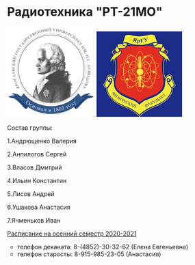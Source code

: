 <html>
<head>
 <title>Радиотехники ЯРГУ "РТ-21МО"</title>
</head>
<body>
 <h1>Радиотехника "РТ-21МО"</h1>
 <img src="Logo_demidovskiy_universitet.png">
 <img src="iVeuyT7SLjc.jpg">
 <p> Состав группы: </p>
 <p>1.Андрющенко Валерия </p>
 <p>2.Анпилогов Сергей </p>
 <p>3.Власов Дмитрий </p>
 <p>4.Ильин Константин </p>
 <p>5.Лисов Андрей</p>
 <p>6.Ушакова Анастасия</p>
 <p>7.Ячменьков Иван</p>
 <p><a href="https://moodle.uniyar.ac.ru/mod/resource/view.php?id=54769">Расписание на осенний семестр 2020-2021</a></p>
 <ul type="circle">
 <li>телефон деканата: 8-(4852)-30-32-62 (Елена Евгеньевна)</li>
 <li>телефон старосты: 8-915-985-23-05 (Анастасия)</li>
 </ul>
</body>
</html>
